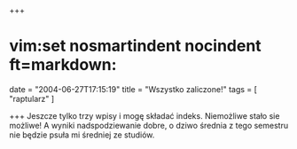 +++
# vim:set nosmartindent nocindent ft=markdown:
date = "2004-06-27T17:15:19"
title = "Wszystko zaliczone!"
tags = [ "raptularz" ]

+++
Jeszcze tylko trzy wpisy i mogę składać indeks. Niemożliwe stało sie możliwe!
A wyniki nadspodziewanie dobre, o dziwo średnia z tego semestru nie będzie
psuła mi średniej ze studiów.
